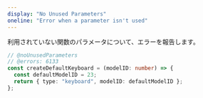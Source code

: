 ```yaml
---
display: "No Unused Parameters"
oneline: "Error when a parameter isn't used"
---
```


利用されていない関数のパラメータについて、エラーを報告します。

```ts twoslash
// @noUnusedParameters
// @errors: 6133
const createDefaultKeyboard = (modelID: number) => {
  const defaultModelID = 23;
  return { type: "keyboard", modelID: defaultModelID };
};
```
